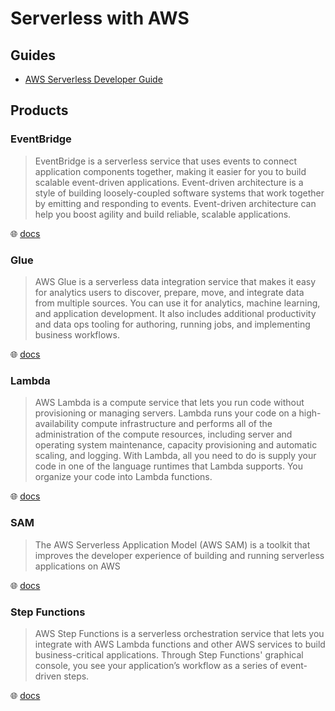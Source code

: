 # Serverless with AWS

## Guides

* [AWS Serverless Developer Guide](https://docs.aws.amazon.com/serverless/latest/devguide/welcome.html)

## Products

### EventBridge

> EventBridge is a serverless service that uses events to connect application components together, making it easier for you to build scalable event-driven applications. Event-driven architecture is a style of building loosely-coupled software systems that work together by emitting and responding to events. Event-driven architecture can help you boost agility and build reliable, scalable applications.

🌐 [docs](https://docs.aws.amazon.com/eventbridge/latest/userguide/eb-what-is.html)

### Glue

> AWS Glue is a serverless data integration service that makes it easy for analytics users to discover, prepare, move, and integrate data from multiple sources. You can use it for analytics, machine learning, and application development. It also includes additional productivity and data ops tooling for authoring, running jobs, and implementing business workflows.

🌐 [docs](https://docs.aws.amazon.com/glue/latest/dg/what-is-glue.html)

### Lambda

> AWS Lambda is a compute service that lets you run code without provisioning or managing servers. Lambda runs your code on a high-availability compute infrastructure and performs all of the administration of the compute resources, including server and operating system maintenance, capacity provisioning and automatic scaling, and logging. With Lambda, all you need to do is supply your code in one of the language runtimes that Lambda supports. You organize your code into Lambda functions.

🌐 [docs](https://docs.aws.amazon.com/lambda/latest/dg/welcome.html)

### SAM

> The AWS Serverless Application Model (AWS SAM) is a toolkit that improves the developer experience of building and running serverless applications on AWS

🌐 [docs](https://docs.aws.amazon.com/serverless-application-model/latest/developerguide/what-is-sam.html)

### Step Functions

> AWS Step Functions is a serverless orchestration service that lets you integrate with AWS Lambda functions and other AWS services to build business-critical applications. Through Step Functions' graphical console, you see your application’s workflow as a series of event-driven steps.

🌐 [docs](https://docs.aws.amazon.com/step-functions/latest/dg/welcome.html)
